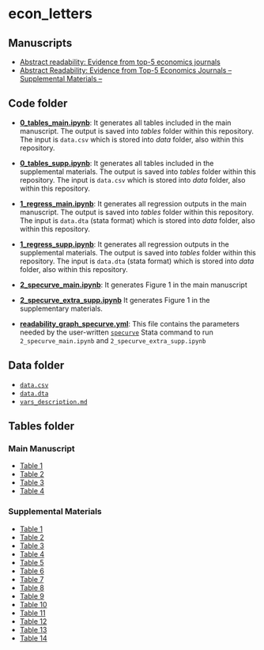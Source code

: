 # econ_letters

## Manuscripts

- [Abstract readability: Evidence from top-5 economics journals](<Rodriguez, et al, 2024.pdf>)
- [Abstract Readability: Evidence from Top-5 Economics Journals – Supplemental Materials –](<Rodriguez, et al, 2024, supp material.pdf>)

## Code folder

- [**0_tables_main.ipynb**](code/0_tables_main.ipynb): It generates all tables included in the main manuscript. The output is saved into *tables* folder within this repository. The input is ```data.csv``` which is stored into *data* folder, also within this repository.

- [**0_tables_supp.ipynb**](code/0_tables_supp.ipynb): It generates all tables included in the supplemental materials. The output is saved into *tables* folder within this repository. The input is ```data.csv``` which is stored into *data* folder, also within this repository.
  
- [**1_regress_main.ipynb**](code/1_regress_main.ipynb):  It generates all regression outputs in the main manuscript. The output is saved into *tables* folder within this repository. The input is ```data.dta``` (stata format) which is stored into *data* folder, also within this repository.

- [**1_regress_supp.ipynb**](code/1_regress_supp.ipynb):  It generates all regression outputs in the supplemental materials. The output is saved into *tables* folder within this repository. The input is ```data.dta``` (stata format) which is stored into *data* folder, also within this repository.

- [**2_specurve_main.ipynb**](code/2_specurve_main.ipynb):  It generates Figure 1 in the main manuscript

- [**2_specurve_extra_supp.ipynb**](code/2_specurve_supp.ipynb)  It generates Figure 1 in the supplementary materials.

- [**readability_graph_specurve.yml**](code/readability_graph_specurve.yml): This file contains the parameters needed by the user-written [```specurve```](https://github.com/mgao6767/specurve) Stata command to run ```2_specurve_main.ipynb``` and ```2_specurve_extra_supp.ipynb```

## Data folder

- [```data.csv```](data/data.csv)
- [```data.dta```](data/data.dta)
- [```vars_description.md```](data/vars_description.md)

## Tables folder

### Main Manuscript
- [Table 1](tables/table1.tex) 
- [Table 2](tables/table2.tex) 
- [Table 3](tables/oaxaca.tex) 
- [Table 4](tables/dgregress_FKG_JI.tex)

### Supplemental Materials
- [Table 1](tables/table1_sm.tex) 
- [Table 2](tables/table2_sm.tex) 
- [Table 3](tables/table3_sm.tex) 
- [Table 4](tables/dgregress_FKG_JO.tex) 
- [Table 5](tables/dsregress_sel_FKG_JI.tex) 
- [Table 6](tables/dsregress_sel_FKG_JO.tex) 
- [Table 7](tables/xporegress_FKG_JI.tex) 
- [Table 8](tables/xporegress_FKG_JO.tex) 
- [Table 9](tables/dgregress_DCH_JI.tex) 
- [Table 10](tables/dgregress_DCH_JO.tex) 
- [Table 11](tables/dsregress_sel_DCH_JI.tex) 
- [Table 12](tables/dsregress_sel_DCH_JO.tex) 
- [Table 13](tables/xporegress_DCH_JI.tex) 
- [Table 14](tables/xporegress_DCH_JO.tex) 